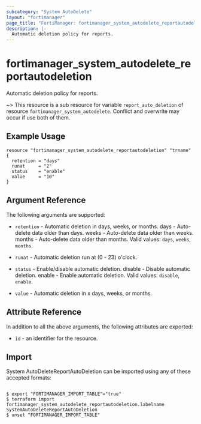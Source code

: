 ```yaml
---
subcategory: "System AutoDelete"
layout: "fortimanager"
page_title: "FortiManager: fortimanager_system_autodelete_reportautodeletion"
description: |-
  Automatic deletion policy for reports.
---
```


# fortimanager_system_autodelete_reportautodeletion
Automatic deletion policy for reports.

~> This resource is a sub resource for variable `report_auto_deletion` of resource `fortimanager_system_autodelete`. Conflict and overwrite may occur if use both of them.



## Example Usage

```hcl
resource "fortimanager_system_autodelete_reportautodeletion" "trname" {
  retention = "days"
  runat     = "2"
  status    = "enable"
  value     = "10"
}
```

## Argument Reference


The following arguments are supported:


* `retention` - Automatic deletion in days, weeks, or months. days - Auto-delete data older than <value> days. weeks - Auto-delete data older than <value> weeks. months - Auto-delete data older than <value> months. Valid values: `days`, `weeks`, `months`.

* `runat` - Automatic deletion run at (0 - 23) o'clock.
* `status` - Enable/disable automatic deletion. disable - Disable automatic deletion. enable - Enable automatic deletion. Valid values: `disable`, `enable`.

* `value` - Automatic deletion in x days, weeks, or months.


## Attribute Reference

In addition to all the above arguments, the following attributes are exported:
* `id` - an identifier for the resource.

## Import

System AutoDeleteReportAutoDeletion can be imported using any of these accepted formats:
```

$ export "FORTIMANAGER_IMPORT_TABLE"="true"
$ terraform import fortimanager_system_autodelete_reportautodeletion.labelname SystemAutoDeleteReportAutoDeletion
$ unset "FORTIMANAGER_IMPORT_TABLE"
```

